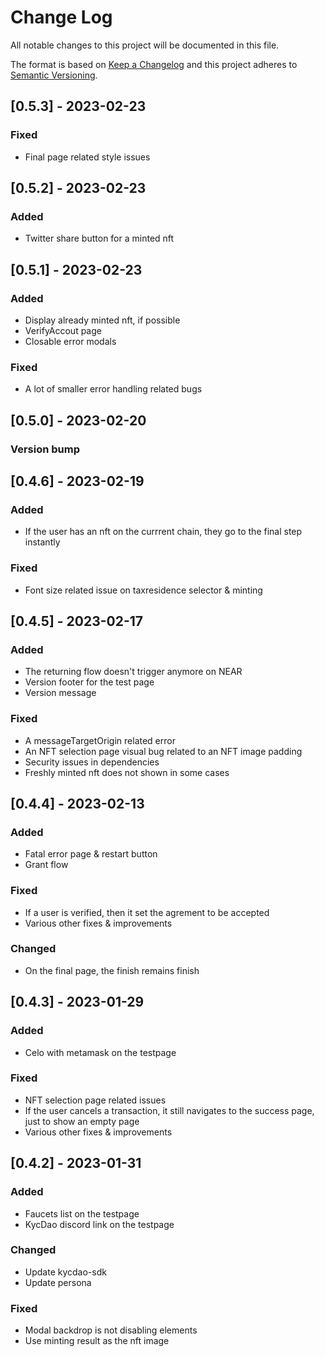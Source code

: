 # Change Log

All notable changes to this project will be documented in this file.

The format is based on [Keep a Changelog](http://keepachangelog.com/)
and this project adheres to [Semantic Versioning](http://semver.org/).

## [0.5.3] - 2023-02-23

### Fixed
- Final page related style issues

## [0.5.2] - 2023-02-23

### Added
- Twitter share button for a minted nft

## [0.5.1] - 2023-02-23

### Added
- Display already minted nft, if possible
- VerifyAccout page
- Closable error modals

### Fixed
- A lot of smaller error handling related bugs

## [0.5.0] - 2023-02-20

### Version bump

## [0.4.6] - 2023-02-19

### Added
- If the user has an nft on the currrent chain, they go to the final step instantly

### Fixed
- Font size related issue on taxresidence selector & minting

## [0.4.5] - 2023-02-17

### Added

- The returning flow doesn't trigger anymore on NEAR
- Version footer for the test page
- Version message

### Fixed

- A messageTargetOrigin related error
- An NFT selection page visual bug related to an NFT image padding
- Security issues in dependencies
- Freshly minted nft does not shown in some cases

## [0.4.4] - 2023-02-13

### Added

- Fatal error page & restart button
- Grant flow

### Fixed

- If a user is verified, then it set the agrement to be accepted
- Various other fixes & improvements

### Changed

- On the final page, the finish remains finish

## [0.4.3] - 2023-01-29

### Added

- Celo with metamask on the testpage

### Fixed

- NFT selection page related issues
- If the user cancels a transaction, it still navigates to the success page, just to show an empty page
- Various other fixes & improvements

## [0.4.2] - 2023-01-31

### Added

- Faucets list on the testpage
- KycDao discord link on the testpage

### Changed

- Update kycdao-sdk
- Update persona

### Fixed

- Modal backdrop is not disabling elements
- Use minting result as the nft image
